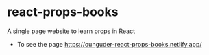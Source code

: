 # react-props-books
A single page website to learn props in React

* To see the page
https://ounguder-react-props-books.netlify.app/
